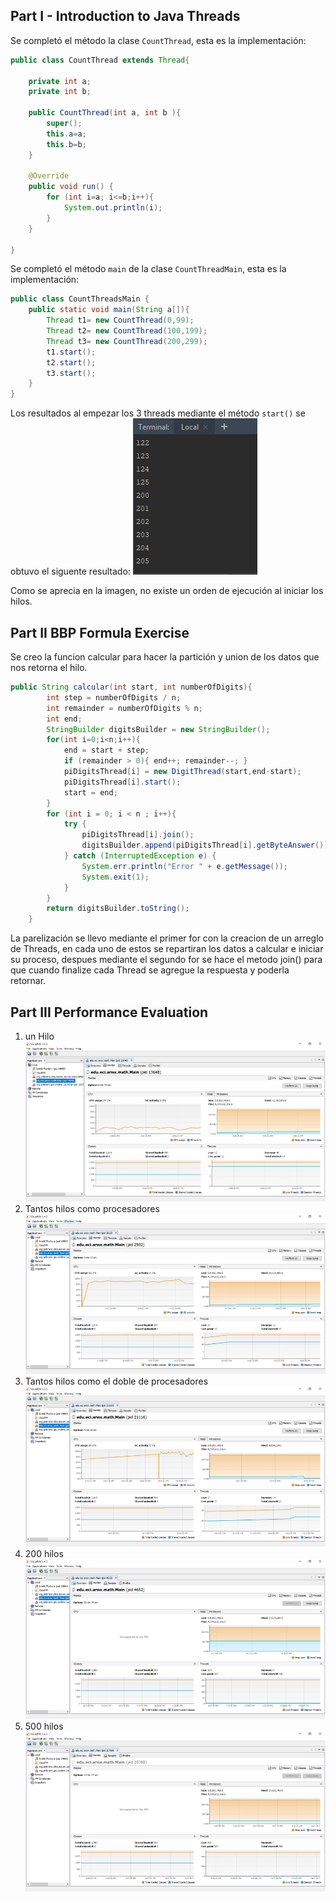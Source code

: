 ## Part I - Introduction to Java Threads

Se completó el método la clase `CountThread`, esta es la implementación:

```java
public class CountThread extends Thread{

    private int a;
    private int b;

    public CountThread(int a, int b ){
        super();
        this.a=a;
        this.b=b;
    }

    @Override
    public void run() {
        for (int i=a; i<=b;i++){
            System.out.println(i);
        }
    }

}
```

Se completó el método `main` de la clase `CountThreadMain`, esta es la implementación:

```java
public class CountThreadsMain {
    public static void main(String a[]){
        Thread t1= new CountThread(0,99);
        Thread t2= new CountThread(100,199);
        Thread t3= new CountThread(200,299);
        t1.start();
        t2.start();
        t3.start();
    }
}
```

Los resultados al empezar los 3 threads mediante el método `start()` se obtuvo el siguente resultado:
![](img/start_count.PNG)

Como se aprecia en la imagen, no existe un orden de ejecución al iniciar los hilos.

## Part II BBP Formula Exercise

Se creo la funcion calcular para hacer la partición y union de los datos que nos retorna el hilo.

```java
public String calcular(int start, int numberOfDigits){
        int step = numberOfDigits / n;
        int remainder = numberOfDigits % n;
        int end;
        StringBuilder digitsBuilder = new StringBuilder();
        for(int i=0;i<n;i++){
            end = start + step;
            if (remainder > 0){ end++; remainder--; }
            piDigitsThread[i] = new DigitThread(start,end-start);
            piDigitsThread[i].start();
            start = end;
        }
        for (int i = 0; i < n ; i++){
            try {
                piDigitsThread[i].join();
                digitsBuilder.append(piDigitsThread[i].getByteAnswer());
            } catch (InterruptedException e) {
                System.err.println("Error " + e.getMessage());
                System.exit(1);
            }
        }
        return digitsBuilder.toString();
    }
```

La parelización se llevo mediante el primer for con la creacion de un arreglo de Threads, en cada uno de estos se repartiran los datos a calcular e iniciar su proceso, despues mediante el segundo for se hace el metodo join() para que cuando finalize cada Thread se agregue la respuesta y poderla retornar.

## Part III Performance Evaluation

1. un Hilo
   ![](img/unHilo.PNG)
2. Tantos hilos como procesadores
   ![](img/hilosProcesadores.PNG)
3. Tantos hilos como el doble de procesadores
   ![](img/hilosDoblePro.PNG)
4. 200 hilos
   ![](img/200h.PNG)
5. 500 hilos
   ![](img/500h.PNG)
